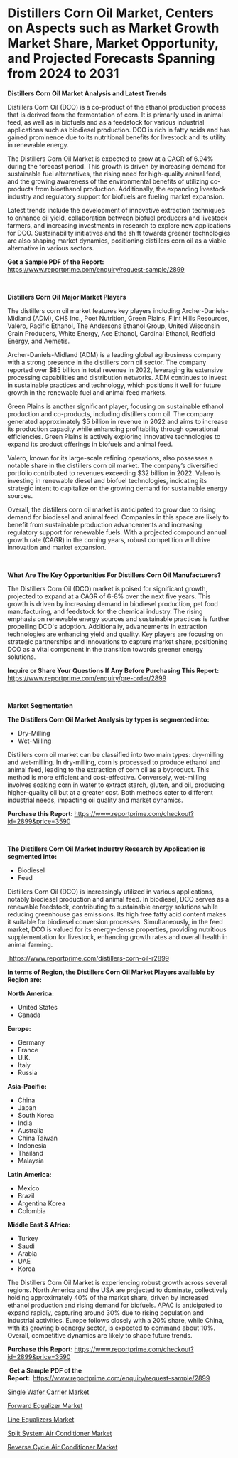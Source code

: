 <p><h1>Distillers Corn Oil Market, Centers on Aspects such as Market Growth Market Share, Market Opportunity, and Projected Forecasts Spanning from 2024 to 2031</h1></p><p><strong>Distillers Corn Oil Market Analysis and Latest Trends</strong></p>
<p><p>Distillers Corn Oil (DCO) is a co-product of the ethanol production process that is derived from the fermentation of corn. It is primarily used in animal feed, as well as in biofuels and as a feedstock for various industrial applications such as biodiesel production. DCO is rich in fatty acids and has gained prominence due to its nutritional benefits for livestock and its utility in renewable energy.</p><p>The Distillers Corn Oil Market is expected to grow at a CAGR of 6.94% during the forecast period. This growth is driven by increasing demand for sustainable fuel alternatives, the rising need for high-quality animal feed, and the growing awareness of the environmental benefits of utilizing co-products from bioethanol production. Additionally, the expanding livestock industry and regulatory support for biofuels are fueling market expansion. </p><p>Latest trends include the development of innovative extraction techniques to enhance oil yield, collaboration between biofuel producers and livestock farmers, and increasing investments in research to explore new applications for DCO. Sustainability initiatives and the shift towards greener technologies are also shaping market dynamics, positioning distillers corn oil as a viable alternative in various sectors.</p></p>
<p><strong>Get a Sample PDF of the Report:&nbsp;</strong> <a href="https://www.reportprime.com/enquiry/request-sample/2899?utm_campaign=1134&utm_medium=2&utm_source=Github&utm_content=ia&utm_term=24122024&utm_id=distillers-corn-oil">https://www.reportprime.com/enquiry/request-sample/2899</a></p>
<p>&nbsp;</p>
<p><strong>Distillers Corn Oil Major Market Players</strong></p>
<p><p>The distillers corn oil market features key players including Archer-Daniels-Midland (ADM), CHS Inc., Poet Nutrition, Green Plains, Flint Hills Resources, Valero, Pacific Ethanol, The Andersons Ethanol Group, United Wisconsin Grain Producers, White Energy, Ace Ethanol, Cardinal Ethanol, Redfield Energy, and Aemetis. </p><p>Archer-Daniels-Midland (ADM) is a leading global agribusiness company with a strong presence in the distillers corn oil sector. The company reported over $85 billion in total revenue in 2022, leveraging its extensive processing capabilities and distribution networks. ADM continues to invest in sustainable practices and technology, which positions it well for future growth in the renewable fuel and animal feed markets.</p><p>Green Plains is another significant player, focusing on sustainable ethanol production and co-products, including distillers corn oil. The company generated approximately $5 billion in revenue in 2022 and aims to increase its production capacity while enhancing profitability through operational efficiencies. Green Plains is actively exploring innovative technologies to expand its product offerings in biofuels and animal feed.</p><p>Valero, known for its large-scale refining operations, also possesses a notable share in the distillers corn oil market. The company’s diversified portfolio contributed to revenues exceeding $32 billion in 2022. Valero is investing in renewable diesel and biofuel technologies, indicating its strategic intent to capitalize on the growing demand for sustainable energy sources.</p><p>Overall, the distillers corn oil market is anticipated to grow due to rising demand for biodiesel and animal feed. Companies in this space are likely to benefit from sustainable production advancements and increasing regulatory support for renewable fuels. With a projected compound annual growth rate (CAGR) in the coming years, robust competition will drive innovation and market expansion.</p></p>
<p>&nbsp;</p>
<p><strong>What Are The Key Opportunities For Distillers Corn Oil Manufacturers?</strong></p>
<p><p>The Distillers Corn Oil (DCO) market is poised for significant growth, projected to expand at a CAGR of 6-8% over the next five years. This growth is driven by increasing demand in biodiesel production, pet food manufacturing, and feedstock for the chemical industry. The rising emphasis on renewable energy sources and sustainable practices is further propelling DCO's adoption. Additionally, advancements in extraction technologies are enhancing yield and quality. Key players are focusing on strategic partnerships and innovations to capture market share, positioning DCO as a vital component in the transition towards greener energy solutions.</p></p>
<p><strong>Inquire or Share Your Questions If Any Before Purchasing This Report:</strong> <a href="https://www.reportprime.com/enquiry/pre-order/2899?utm_campaign=1134&utm_medium=2&utm_source=Github&utm_content=ia&utm_term=24122024&utm_id=distillers-corn-oil">https://www.reportprime.com/enquiry/pre-order/2899</a></p>
<p>&nbsp;</p>
<p><strong>Market Segmentation</strong></p>
<p><strong>The Distillers Corn Oil Market Analysis by types is segmented into:</strong></p>
<p><ul><li>Dry-Milling</li><li>Wet-Milling</li></ul></p>
<p><p>Distillers corn oil market can be classified into two main types: dry-milling and wet-milling. In dry-milling, corn is processed to produce ethanol and animal feed, leading to the extraction of corn oil as a byproduct. This method is more efficient and cost-effective. Conversely, wet-milling involves soaking corn in water to extract starch, gluten, and oil, producing higher-quality oil but at a greater cost. Both methods cater to different industrial needs, impacting oil quality and market dynamics.</p></p>
<p><strong>Purchase this Report:&nbsp;</strong><a href="https://www.reportprime.com/checkout?id=2899&price=3590&utm_campaign=1134&utm_medium=2&utm_source=Github&utm_content=ia&utm_term=24122024&utm_id=distillers-corn-oil">https://www.reportprime.com/checkout?id=2899&price=3590</a></p>
<p>&nbsp;</p>
<p><strong>The Distillers Corn Oil Market Industry Research by Application is segmented into:</strong></p>
<p><ul><li>Biodiesel</li><li>Feed</li></ul></p>
<p><p>Distillers Corn Oil (DCO) is increasingly utilized in various applications, notably biodiesel production and animal feed. In biodiesel, DCO serves as a renewable feedstock, contributing to sustainable energy solutions while reducing greenhouse gas emissions. Its high free fatty acid content makes it suitable for biodiesel conversion processes. Simultaneously, in the feed market, DCO is valued for its energy-dense properties, providing nutritious supplementation for livestock, enhancing growth rates and overall health in animal farming.</p></p>
<p><a href="https://www.reportprime.com/distillers-corn-oil-r2899?utm_campaign=1134&utm_medium=2&utm_source=Github&utm_content=ia&utm_term=24122024&utm_id=distillers-corn-oil">&nbsp;https://www.reportprime.com/distillers-corn-oil-r2899</a></p>
<p><strong>In terms of Region, the Distillers Corn Oil Market Players available by Region are:</strong></p>
<p>
    <p> <strong> North America: </strong>
        <ul>
            <li>United States</li>
            <li>Canada</li>
        </ul>
        </p> 
    <p> <strong> Europe: </strong>
        <ul>
            <li>Germany</li>
            <li>France</li>
            <li>U.K.</li>
            <li>Italy</li>
            <li>Russia</li>
        </ul>
        </p> 
    <p> <strong> Asia-Pacific: </strong>
        <ul>
            <li>China</li>
            <li>Japan</li>
            <li>South Korea</li>
            <li>India</li>
            <li>Australia</li>
            <li>China Taiwan</li>
            <li>Indonesia</li>
            <li>Thailand</li>
            <li>Malaysia</li>
        </ul>
        </p> 
    <p> <strong> Latin America: </strong>
        <ul>
            <li>Mexico</li>
            <li>Brazil</li>
            <li>Argentina Korea</li>
            <li>Colombia</li>
        </ul>
        </p> 
    <p> <strong> Middle East & Africa: </strong>
        <ul>
            <li>Turkey</li>
            <li>Saudi</li>
            <li>Arabia</li>
            <li>UAE</li>
            <li>Korea</li>
        </ul>
    </p>
    </p>
<p><p>The Distillers Corn Oil Market is experiencing robust growth across several regions. North America and the USA are projected to dominate, collectively holding approximately 40% of the market share, driven by increased ethanol production and rising demand for biofuels. APAC is anticipated to expand rapidly, capturing around 30% due to rising population and industrial activities. Europe follows closely with a 20% share, while China, with its growing bioenergy sector, is expected to command about 10%. Overall, competitive dynamics are likely to shape future trends.</p></p>
<p><strong>Purchase this Report: </strong><a href="https://www.reportprime.com/checkout?id=2899&price=3590&utm_campaign=1134&utm_medium=2&utm_source=Github&utm_content=ia&utm_term=24122024&utm_id=distillers-corn-oil">https://www.reportprime.com/checkout?id=2899&price=3590</a></p>
<p>&nbsp;<strong>Get a Sample PDF of the Report:&nbsp;&nbsp;</strong><a href="https://www.reportprime.com/enquiry/request-sample/2899?utm_campaign=1134&utm_medium=2&utm_source=Github&utm_content=ia&utm_term=24122024&utm_id=distillers-corn-oil">https://www.reportprime.com/enquiry/request-sample/2899</a></p>
<p><strong></strong></p>
<p><p><a href="https://www.linkedin.com/pulse/strategic-roadmap-global-single-wafer-carrier-market-insights-opportunities-zmyle?utm_campaign=1134&utm_medium=2&utm_source=Github&utm_content=ia&utm_term=24122024&utm_id=distillers-corn-oil">Single Wafer Carrier Market</a></p><p><a href="https://www.linkedin.com/pulse/recent-forward-equalizer-market-analysis-shows-size-growing-cagr-hy1nf?utm_campaign=1134&utm_medium=2&utm_source=Github&utm_content=ia&utm_term=24122024&utm_id=distillers-corn-oil">Forward Equalizer Market</a></p><p><a href="https://www.linkedin.com/pulse/p-factrackr-ho6he?utm_campaign=1134&utm_medium=2&utm_source=Github&utm_content=ia&utm_term=24122024&utm_id=distillers-corn-oil">Line Equalizers Market</a></p><p><a href="https://www.linkedin.com/pulse/global-split-system-air-conditioner-market-analysis-statisticson-es85c?utm_campaign=1134&utm_medium=2&utm_source=Github&utm_content=ia&utm_term=24122024&utm_id=distillers-corn-oil">Split System Air Conditioner Market</a></p><p><a href="https://www.linkedin.com/pulse/reverse-cycle-air-conditioner-market-analysis-report-provides-qnnnc?utm_campaign=1134&utm_medium=2&utm_source=Github&utm_content=ia&utm_term=24122024&utm_id=distillers-corn-oil">Reverse Cycle Air Conditioner Market</a></p></p>
